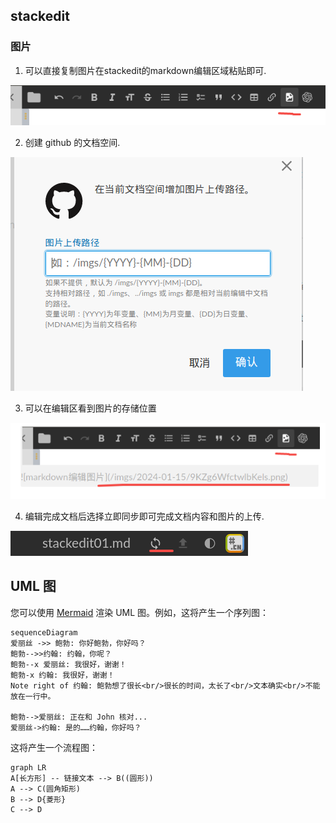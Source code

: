 ##  stackedit

###  图片

1. 可以直接复制图片在stackedit的markdown编辑区域粘贴即可.

![markdown编辑图片](/imgs/2024-01-15/stackedit_pic01.png)

2. 创建 github 的文档空间.

![stackedit图片上传路径定义](/imgs/2024-01-15/stackedit_pic02.png)
 

3. 可以在编辑区看到图片的存储位置

![最终图片编辑效果](/imgs/2024-01-15/stackedit_pic03.png)

4. 编辑完成文档后选择立即同步即可完成文档内容和图片的上传.

![同步包含图片的文档](/imgs/2024-01-15/stackedit_pic04.png)


## UML 图

您可以使用 [Mermaid](https://mermaidjs.github.io/) 渲染 UML 图。例如，这将产生一个序列图：

```mermaid
sequenceDiagram
爱丽丝 ->> 鲍勃: 你好鲍勃，你好吗？
鲍勃-->>约翰: 约翰，你呢？
鲍勃--x 爱丽丝: 我很好，谢谢！
鲍勃-x 约翰: 我很好，谢谢！
Note right of 约翰: 鲍勃想了很长<br/>很长的时间，太长了<br/>文本确实<br/>不能放在一行中。

鲍勃-->爱丽丝: 正在和 John 核对...
爱丽丝->约翰: 是的……约翰，你好吗？
```

这将产生一个流程图：

```mermaid
graph LR
A[长方形] -- 链接文本 --> B((圆形))
A --> C(圆角矩形)
B --> D{菱形}
C --> D
```